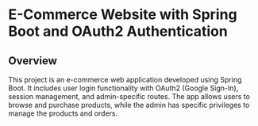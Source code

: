 # E-Commerce Website with Spring Boot and OAuth2 Authentication
##  Overview
This project is an e-commerce web application developed using Spring Boot. 
It includes user login functionality with OAuth2 (Google Sign-In), session management, and admin-specific routes.
The app allows users to browse and purchase products, while the admin has specific privileges to manage the products and orders.

